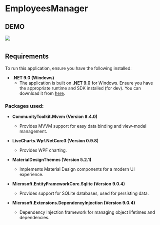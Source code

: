 # EmployeesManager

## DEMO 
![](https://github.com/MeinLiX/EmployeesManager/blob/main/EmpManagerDemo.gif)
#

## Requirements

To run this application, ensure you have the following installed:

- **.NET 9.0 (Windows)**
  - The application is built on **.NET 9.0** for Windows. Ensure you have the appropriate runtime and SDK installed (for dev). You can download it from [here](https://dotnet.microsoft.com/download/dotnet).

### Packages used:
- **CommunityToolkit.Mvvm (Version 8.4.0)**
  - Provides MVVM support for easy data binding and view-model management.
  
- **LiveCharts.Wpf.NetCore3 (Version 0.9.8)**
  - Provides WPF charting.

- **MaterialDesignThemes (Version 5.2.1)**
  - Implements Material Design components for a modern UI experience.

- **Microsoft.EntityFrameworkCore.Sqlite (Version 9.0.4)**
  - Provides support for SQLite databases, used for persisting data.

- **Microsoft.Extensions.DependencyInjection (Version 9.0.4)**
  - Dependency Injection framework for managing object lifetimes and dependencies.
